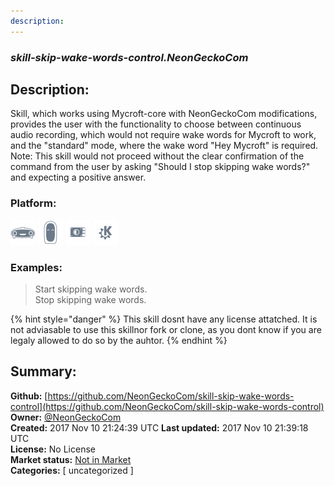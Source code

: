 ```yaml
---
description: 
---
```


### _skill-skip-wake-words-control.NeonGeckoCom_  
## Description:  
Skill, which works using Mycroft-core with NeonGeckoCom modifications, provides the user with the functionality to choose between continuous audio recording, which would not require wake words for Mycroft to work, and the "standard" mode, where the wake word "Hey Mycroft" is required.
Note: This skill would not proceed without the clear confirmation of the command from the user by asking "Should I stop skipping wake words?" and expecting a positive answer.  
### Platform:  
 ![Mark I](../.gitbook/assets/mark-1-icon.png)  ![Mark II](../.gitbook/assets/mark-2-icon.png)  ![Picroft](../.gitbook/assets/picroft-icon.png)  ![plasmoid](../.gitbook/assets/kde.png)   
### Examples:  
> Start skipping wake words.  
> Stop skipping wake words.  
  
{% hint style="danger" %}
This skill dosnt have any license attatched. It is not adviasable to use this skillnor fork or clone, as you dont know if you are legaly allowed to do so by the auhtor.
{% endhint %}
  
## Summary:  
**Github:** [https://github.com/NeonGeckoCom/skill-skip-wake-words-control](https://github.com/NeonGeckoCom/skill-skip-wake-words-control)  
**Owner:** [@NeonGeckoCom](https://github.com/NeonGeckoCom)  
**Created:** 2017 Nov 10 21:24:39 UTC  **Last updated:** 2017 Nov 10 21:39:18 UTC  
**License:** No License  
**Market status:** [Not in Market](https://market.mycroft.ai/skill/)  
**Categories:** [ uncategorized ]   
